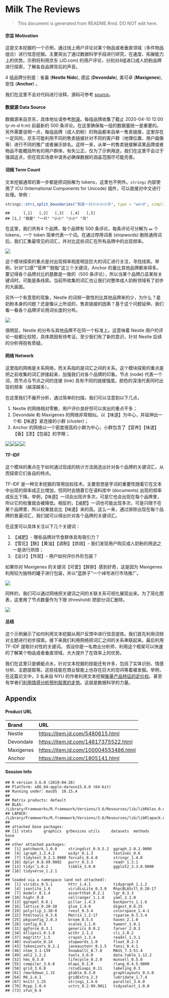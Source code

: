 Milk The Reviews
================

> This document is generated from README.Rmd. DO NOT edit
here.

#### 宗旨 Motivation

这是文本挖掘的一个示例，通过线上用户评论对某个物品或者垂直领域（多件物品组合）进行信息挖掘。主要突出了通过数据科学手段进行研究，在速度、拓展能力上的优势。示例将利用京东
(JD.com) 的用户评论，分别对4组进口成人奶粉品牌进行探索，了解各自品牌背后的声音。

4 组品牌分别是：雀巢 (**Nestle Nido**), 德运 (**Devondale**), 美可卓 (**Maxigenes**),
安佳 (**Anchor**) 。

我们在这里不会对代码进行诠释，源码可参考 [source](README.Rmd)。

#### 数据源 Data Source

数据源来自京东，具体地址请参考[附录](#product-url)。每组品牌收集了截止 2020-04-10 12:00 (*y-m-d
h:m*) 前最新的 500
条评论。在这里确保每一组的数据量统一是重要的。另外需要说明一点，每组品牌（成人奶粉）的物品都来自单一售卖链接，这里存在一定风险，京东可能利用不同的售卖链接针对不同的客户群（地理位置、用户画像等）进行不同的推广或者展示排名。这样一来，从单一的售卖链接解读某品牌或者物品不能概括所有的用户群体，有失公正。仅为了示例用途，我们在这里不会过于强调这点，但在现实场景中请务必确保数据的涵盖范围尽可能完善。

#### 词频 Term Count

文本挖掘通常的第一步都是把词拆解为 tokens，这里也不例外。`stringi` 内部使用了 ICU (International
Components for Unicode)
插件，可以直接对中文进行处理。举例：

``` r
stringi::stri_split_boundaries("我是一只小小小小鸟", type = "word", simplify = TRUE)
```

    ##      [,1]   [,2]   [,3]   [,4]   [,5]
    ## [1,] "我是" "一只" "小小" "小小" "鸟"

在这里，我们共有4 个品牌，每个品牌有 500 条评论，每条评论可分解为 𝓂 个 tokens，一个 token 简单代表一个词。在通过停用词表
(stopwords) 删除通用词后，我们汇集最常见的词汇，并对比这些词汇在所有品牌中的出现频率。

![](README_files/figure-gfm/unnamed-chunk-3-1.png)<!-- -->

这个模块探索的重点是对出现频率相差明显巨大的词汇进行关注，寻找线索。举例，针对“口感”“营养”“脱脂”这三个关键词，Anchor
的量比其他品牌都来得多。要记得各个品牌对比的基数是一致的（500
条评论），所以当某个品牌凸显某些关键词时，可能是条线索。当前所收集的词汇也让我们对整体成人奶粉领域有了初步的大画面。

另外一个有意思的现象，Nestle
的词频一致性的比其他品牌来的少，为什么？是奶粉本身的问题？还是像以上所说的，售卖链接的因素？基于这个问题延伸，我们看一看各个品牌评论用词长度的分布。

![](README_files/figure-gfm/unnamed-chunk-4-1.png)<!-- -->

很明显，Nestle 的分布与其他品牌不在同一个标准上。这意味着 Nestle
用户的评论一般都比较短，具体原因有待考证。至少我们有了新的意识，针对
Nestle 后续的分析得抱有质疑。

#### 网络 Network

这里指的网络是关系网络，而关系指的是词汇之间的关系。这个模块探索的重点是把之前收集的词汇拼接起来，加强我们对各个品牌的印象。节点 (node)
代表一个词，而节点与节点之间的连接 (link) 具有不同的链接强度。颜色的深浅代表同时出现的频率（越深越多）。

在这里我们不展开分析，通过简单的扫描，我们可以注意到以下几点，

1.  Nestle 的网络相对零散，用户评价良好但可以突出的重点不多；
2.  Devondale 和 Maxigenes 的网络非常相似。以【味道】为中心，并延伸出一个和【味道】紧连接的小群 (cluster)；
3.  Anchor
的网络以一个密度很高的小群为中心，小群包含了【营养】【味道】【香】【浓】【包装】的字眼；

![](README_files/figure-gfm/unnamed-chunk-5-1.png)<!-- -->![](README_files/figure-gfm/unnamed-chunk-5-2.png)<!-- -->![](README_files/figure-gfm/unnamed-chunk-5-3.png)<!-- -->![](README_files/figure-gfm/unnamed-chunk-5-4.png)<!-- -->

#### TF-IDF

这个模块的重点在于如何通过现成的统计方法挑选出针对各个品牌的关键词汇，从而探索它们各自的特点。

TF-IDF 是一种文本挖掘的常用加权技术。主要思想是字词的重要性随着它在文本中出现的频率成正比增加，但同时会随着它在语料库中
(documents)
出现的频率成反比下降。举例，【味道】一词会出现许多次，可是它也会出现在每个品牌里，所以它的权重就会被降低。相反的，【减肥】一词也可能出现多次，可是只限于在某个品牌里，所以权重就会比【味道】来的高。这么一来，通过排除出现在每个品牌的普遍词汇，我们就可以得出针对各个品牌的关键词汇。

在这里可以具体关注以下几个关键词：

1.  【减肥】- 哪些品牌对节食群体具有吸引力？
2.  【雪花】【酥】【黄油】【调制】【烘焙】- 我们发现用户购买成人奶粉的用途之一是进行烘焙；
3.  【设计】【外观】- 用户如何评价外形包装？

如果你对 Maxigenes 的关键词【可爱】【胖胖】感到好奇，这是因为 Maxigenes
利用较为独特的罐子进行包装，并以“蓝胖子”一个绰号进行市场推广。

![](README_files/figure-gfm/unnamed-chunk-6-1.png)<!-- -->

同样的，我们可以通过网络把关键词之间的关联关系可视化展现出来。为了简化图表，这里用了节点数量作为下限 (threshold) 把部分词汇删除。

![](README_files/figure-gfm/unnamed-chunk-7-1.png)<!-- -->

#### 总结

这个示例展示了如何利用文本挖掘从用户反馈中进行信息提炼。我们首先利用词频对主题进行初步探索。接下来我们利用网络把词汇之间的关系串联起来。最后利用
TF-IDF 提取针对性的关键词。
假设你是一名商业分析师，利用这个框架可以快速的了解某个物品或者垂直领域，大大提升了在效率上的优势。

我们在这里只是蜻蜓点水，针对文本挖掘的技能还有许多，包括了实体识别、情感分析、主题提取等。这些技能在商业智能上也存在巨大的空间等着被发掘。举例，在这篇论文中，3
名来自 NYU
的作者利用文本挖掘[衡量产品特征的定价权](https://papers.ssrn.com/sol3/papers.cfm?abstract_id=1024903)。甚至有学者们[利用情感分析预判股票的走势](https://papers.ssrn.com/sol3/papers.cfm?abstract_id=3489226)。这就是数据科学的力量。

## Appendix

#### <a name="product-url"></a>Product URL

| Brand     | URL                                     |
| :-------- | :-------------------------------------- |
| Nestle    | <https://item.jd.com/5480615.html>      |
| Devondale | <https://item.jd.com/14817375522.html>  |
| Maxigenes | <https://item.jd.com/100004553486.html> |
| Anchor    | <https://item.jd.com/1805141.html>      |

#### Session Info

    ## R version 3.6.0 (2019-04-26)
    ## Platform: x86_64-apple-darwin15.6.0 (64-bit)
    ## Running under: macOS  10.15.4
    ## 
    ## Matrix products: default
    ## BLAS:   /Library/Frameworks/R.framework/Versions/3.6/Resources/lib/libRblas.0.dylib
    ## LAPACK: /Library/Frameworks/R.framework/Versions/3.6/Resources/lib/libRlapack.dylib
    ## 
    ## attached base packages:
    ## [1] stats     graphics  grDevices utils     datasets  methods   base     
    ## 
    ## other attached packages:
    ##  [1] patchwork_1.0.0     stringdist_0.9.5.2  ggraph_2.0.2.9000  
    ##  [4] igraph_1.2.4.2      widyr_0.1.3         text2vec_0.6       
    ##  [7] tidytext_0.2.3.9000 forcats_0.4.0       stringr_1.4.0      
    ## [10] dplyr_0.8.99.9002   purrr_0.3.3         readr_1.3.1        
    ## [13] tidyr_1.0.2         tibble_3.0.0        ggplot2_3.3.0.9000 
    ## [16] tidyverse_1.2.1    
    ## 
    ## loaded via a namespace (and not attached):
    ##  [1] viridis_0.5.1       httr_1.4.1          tidygraph_1.1.2    
    ##  [4] jsonlite_1.6        viridisLite_0.3.0   RhpcBLASctl_0.20-17
    ##  [7] modelr_0.1.4        assertthat_0.2.1    lgr_0.3.3          
    ## [10] highr_0.8           cellranger_1.1.0    yaml_2.2.0         
    ## [13] ggrepel_0.8.1       pillar_1.4.3        backports_1.1.6    
    ## [16] lattice_0.20-38     glue_1.4.0          digest_0.6.25      
    ## [19] polyclip_1.10-0     rvest_0.3.4         colorspace_1.4-1   
    ## [22] htmltools_0.3.6     Matrix_1.2-17       rsparse_0.3.3.4    
    ## [25] pkgconfig_2.0.3     broom_0.5.5         haven_2.1.0        
    ## [28] config_0.3          scales_1.1.0        tweenr_1.0.1       
    ## [31] ggforce_0.3.1       generics_0.0.2      farver_2.0.3       
    ## [34] ellipsis_0.3.0      withr_2.1.2         cli_2.0.2          
    ## [37] magrittr_1.5        crayon_1.3.4        readxl_1.3.1       
    ## [40] evaluate_0.14       stopwords_1.0       float_0.2-3        
    ## [43] tokenizers_0.2.1    janeaustenr_0.1.5   fansi_0.4.1        
    ## [46] nlme_3.1-139        SnowballC_0.7.0     MASS_7.3-51.4      
    ## [49] xml2_1.2.2          tools_3.6.0         data.table_1.12.2  
    ## [52] hms_0.5.0           lifecycle_0.2.0     munsell_0.5.0      
    ## [55] compiler_3.6.0      mlapi_0.1.0         rlang_0.4.5.9000   
    ## [58] grid_3.6.0          rstudioapi_0.11     labeling_0.3       
    ## [61] rmarkdown_1.15      gtable_0.3.0        graphlayouts_0.5.0 
    ## [64] R6_2.4.1            gridExtra_2.3       lubridate_1.7.4    
    ## [67] knitr_1.25          stringi_1.4.6       parallel_3.6.0     
    ## [70] Rcpp_1.0.4          vctrs_0.2.99.9011   tidyselect_1.0.0   
    ## [73] xfun_0.9
